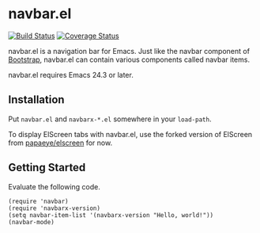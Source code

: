 navbar.el
=========

[![Build Status](https://img.shields.io/travis/papaeye/emacs-navbar.svg?style=flat)](https://travis-ci.org/papaeye/emacs-navbar)
[![Coverage Status](https://img.shields.io/coveralls/papaeye/emacs-navbar.svg?style=flat)](https://coveralls.io/r/papaeye/emacs-navbar?branch=master)

navbar.el is a navigation bar for Emacs.
Just like the navbar component of [Bootstrap](http://getbootstrap.com/),
navbar.el can contain various components called navbar items.

navbar.el requires Emacs 24.3 or later.


Installation
------------

Put `navbar.el` and `navbarx-*.el` somewhere in your `load-path`.

To display ElScreen tabs with navbar.el, use the forked version of ElScreen
from [papaeye/elscreen](https://github.com/papaeye/elscreen) for now.


Getting Started
---------------

Evaluate the following code.

```elisp
(require 'navbar)
(require 'navbarx-version)
(setq navbar-item-list '(navbarx-version "Hello, world!"))
(navbar-mode)
```
